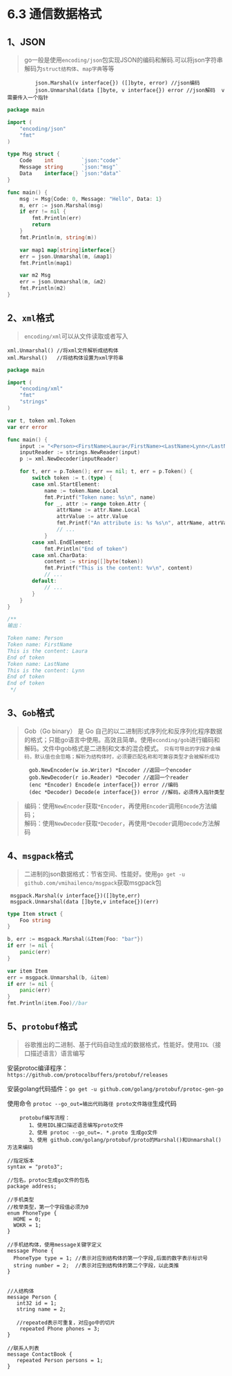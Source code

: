 # 6.3 通信数据格式

## 1、JSON
> go一般是使用`encoding/json`包实现JSON的编码和解码.可以将json字符串解码为`struct结构体`、`map字典`等等

           
             json.Marshal(v interface{}) ([]byte, error) //json编码
             json.Unmarshal(data []byte, v interface{}) error //json解码  v需要传入一个指针      
         
```go
package main

import (
	"encoding/json"
	"fmt"
)

type Msg struct {
	Code    int         `json:"code"`
	Message string      `json:"msg"`
	Data    interface{} `json:"data"`
}

func main() {
	msg := Msg{Code: 0, Message: "Hello", Data: 1}
	m, err := json.Marshal(msg)
	if err != nil {
		fmt.Println(err)
		return
	}
	fmt.Println(m, string(m))

	var map1 map[string]interface{}
	err = json.Unmarshal(m, &map1)
	fmt.Println(map1)

	var m2 Msg
	err = json.Unmarshal(m, &m2)
	fmt.Println(m2)
}

```         

## 2、`xml`格式
> `encoding/xml`可以从文件读取或者写入     

    xml.Unmarshal() //将xml文件解析成结构体
    xml.Marshal()   //将结构体设置为xml字符串 
```go
package main

import (
	"encoding/xml"
	"fmt"
	"strings"
)

var t, token xml.Token
var err error

func main() {
	input := "<Person><FirstName>Laura</FirstName><LastName>Lynn</LastName></Person>"
	inputReader := strings.NewReader(input)
	p := xml.NewDecoder(inputReader)

	for t, err = p.Token(); err == nil; t, err = p.Token() {
		switch token := t.(type) {
		case xml.StartElement:
			name := token.Name.Local
			fmt.Printf("Token name: %s\n", name)
			for _, attr := range token.Attr {
				attrName := attr.Name.Local
				attrValue := attr.Value
				fmt.Printf("An attribute is: %s %s\n", attrName, attrValue)
				// ...
			}
		case xml.EndElement:
			fmt.Println("End of token")
		case xml.CharData:
			content := string([]byte(token))
			fmt.Printf("This is the content: %v\n", content)
			// ...
		default:
			// ...
		}
	}
}

/**
输出：

Token name: Person
Token name: FirstName
This is the content: Laura
End of token
Token name: LastName
This is the content: Lynn
End of token
End of token
 */
``` 
          
## 3、`Gob`格式             
> Gob（Go binary） 是 Go 自己的以二进制形式序列化和反序列化程序数据的格式；只能go语言中使用。高效且简单。使用`econding/gob`进行编码和解码。文件中gob格式是二进制和文本的混合模式。
`只有可导出的字段才会编码，默认值也会忽略；解析为结构体时，必须要匹配名称和可兼容类型才会被解析成功`

           gob.NewEncoder(w io.Writer) *Encoder //返回一个encoder
           gob.NewDecoder(r io.Reader) *Decoder //返回一个reader
           (enc *Encoder) Encode(e interface{}) error //编码
           (dec *Decoder) Decode(e interface{}) error //解码，必须传入指针类型

>编码：使用`NewEncoder`获取`*Encoder`，再使用`Encoder`调用`Encode`方法编码；<br>
解码：使用`NewDecoder`获取`*Decoder`，再使用`*Decoder`调用`Decode`方法解码


## 4、`msgpack`格式
> 二进制的json数据格式：节省空间、性能好。使用`go get -u github.com/vmihailenco/msgpack`获取msgpack包

    
     msgpack.Marshal(v interface{})([]byte,err)
     msgpack.Unmarshal(data []byte,v inteface{})(err)

```go
type Item struct {
    Foo string
}

b, err := msgpack.Marshal(&Item{Foo: "bar"})
if err != nil {
    panic(err)
}

var item Item
err = msgpack.Unmarshal(b, &item)
if err != nil {
    panic(err)
}
fmt.Println(item.Foo)//bar


```

## 5、`protobuf`格式
> 谷歌推出的二进制、基于代码自动生成的数据格式，性能好。使用`IDL`（接口描述语言）语言编写

安装protoc编译程序：`https://github.com/protocolbuffers/protobuf/releases`

安装golang代码插件：`go get -u github.com/golang/protobuf/protoc-gen-go`

使用命令 `protoc --go_out=输出代码路径 proto文件路径`生成代码

        
        protobuf编写流程：
           1、使用IDL接口描述语言编写proto文件   
           2、使用 protoc --go_out=. *.proto 生成go文件
           3、使用 github.com/golang/protobuf/proto的Marshal()和Unmarshal()方法来编码
           

```IDL
//指定版本
syntax = "proto3";

//包名，protoc生成go文件的包名
package address;

//手机类型
//枚举类型，第一个字段值必须为0
enum PhoneType {
  HOME = 0;
  WOKR = 1;
}

//手机结构体，使用message关键字定义
message Phone {
  PhoneType type = 1; //表示对应到结构体的第一个字段,后面的数字表示标识号
  string number = 2;  //表示对应到结构体的第二个字段，以此类推
}


//人结构体
message Person {
   int32 id = 1;
   string name = 2;

   //repeated表示可重复，对应go中的切片
    repeated Phone phones = 3;
}

//联系人列表
message ContactBook {
   repeated Person persons = 1;
}
```           





           
           
             
   
